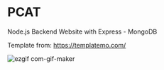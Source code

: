 # PCAT
Node.js Backend Website with Express - MongoDB

Template from: https://templatemo.com/

![ezgif com-gif-maker](https://user-images.githubusercontent.com/82964908/193475852-7c456a2d-9368-4b7c-8793-f881341ab634.gif)
